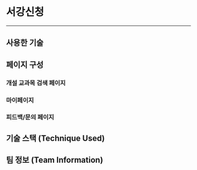 # 서강신청

---

## 사용한 기술

## 페이지 구성

### 개설 교과목 검색 페이지

### 마이페이지

### 피드백/문의 페이지

## 기술 스택 (Technique Used)

## 팀 정보 (Team Information)
